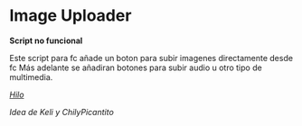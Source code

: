 # Image Uploader

**Script no funcional**

Este script para fc añade un boton para subir imagenes directamente desde fc
Más adelante se añadiran botones para subir audio u otro tipo de multimedia.

*[Hilo](https://www.forocoches.com/foro/showthread.php?t=6745999)*


*Idea de Keli y ChilyPicantito*
